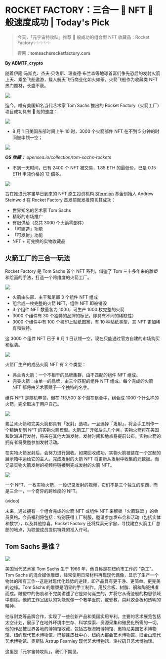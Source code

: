 # ROCKET FACTORY：三合一 🚀 NFT 🚀 般速度成功 | Today's Pick

> 今天，「元宇宙特攻队」推荐 🚀 般成功的组合型 NFT 收藏品：Rocket Factory✨✨✨✨✨
>
> 官网：**tomsachsrocketfactory.com**

**By ABMTF_crypto**

随着伊隆·马斯克、杰夫·贝佐斯、理查德·布兰森等地球首富们争先恐后的发射火箭上天、乘坐飞船遨游，载人航天飞行商业化如火如荼，火箭飞船作为收藏类 NFT 热门题材，长盛不衰。

![](./cover.jpg)

迄今，唯有美国知名当代艺术家 Tom Sachs 推出的 Rocket Factory（火箭工厂）项目成功具有 🚀 般的速度：

![](./homepage.png)

- 8 月 1 日美国东部时间上午 10 时，3000 个火箭部件 NFT 在不到 5 分钟的时间被申领一空；

![](./opensea.png)

_**OS 收藏：** opensea.io/collection/tom-sachs-rockets_

- 不到一天时间，已有 2400 个 NFT 被交易，1.85 ETH 的最低价，已是 0.15 ETH 申领价格的 12 倍多。

![](./twitter.png)

旨在推进元宇宙早日到来的 NFT 原生投资机构 [Sfermion](https://www.sfermion.io/) 基金创始人 Andrew Steinwold 在 Rocket Factory 首发前就发推预言其成功：

- 世界知名的艺术家 Tom Sachs
- 精彩的市场推广
- 有限供给（总共 3000 个火箭零部件）
- 「可建造」功能
- 「可发射」功能
- NFT + 可兑换的实物收藏品

## 火箭工厂的三合一玩法

Rocket Factory 是 Tom Sachs 首个 NFT 系列，借鉴了 Tom 三十多年来的雕塑和绘画的手法，打造一个跨维度的火箭工厂。

![](./how-it-works.png)

- 火箭由头部、主干和尾部 3 个组件 NFT 组成
- 组合成一枚完整的火箭 NFT，组件 NFT 即被销毁
- 3 个组件 NFT 数量各为 1000，可生产 1000 枚完整的火箭
- 3000 个组件有 30 个独特的品牌的标记，即具有不同的稀缺性）
- 3000 个组件中有 100 个被印上贴纸图案，有 10 种贴纸类型，其 NFT 更加稀有和独特。

这 3000 个组件 NFT 已于 8 月 1 日认领一空，现在只能通过官方自建的市场购买和组装。

![](./two-rockets.png)

火箭厂生产的成品火箭 NFT 有 2 个类型：

- 弗兰肯火箭：一个不相干的品牌集群，由不匹配的组件 NFT 组成。
- 完美火箭：由单一的品牌，由三个匹配的组件 NFT 组成。每个完成的火箭 NFT 都将由艺术家赋予一个独特的名字。

组件 NFT 是随机申领，但在 113,500 多个潜在组合中，组合成 1000 个什么样的火箭，完全取决于用户自己。

![](./launch.png)

弗兰肯火箭和完美火箭都具有「发射」选项。一旦选择「发射」，将会手工制作一个精确复制 NFT 的实物火箭模型。火箭工厂开张后头几个月，实物火箭将在美国和欧洲进行发射，将来在其他大洲发射。发射时间和地点将提前公布，实物火箭的拥有者将受邀参加发射活动。

在实物火箭发射后，会努力进行回收。如果回收成功，实物火箭被装在一个定制的展示箱中运给它的主人。完成发射的火箭 NFT 将更新从发射中收集的元数据。而记录实物火箭发射的视频将链接到完成发射的火箭 NFT。

![](./components.png)

一个 NFT、一枚实物火箭，一段记录发射的视频，它们不是三个独立的东西，而是三合一，一个奇异的跨维度的 NFT。

(video)

未来，通过拥有一个组合完成的火箭 NFT 或组件 NFT 来解锁「火箭联盟 」的会员资格。会员福利将包括：特别获得工厂制服，邀请参加发布会和活动（包括实体和数字），以及其他惊喜。Rocket Factory 还将探索元宇宙，寻找建立火箭工厂总部的地点，为联盟成员提供特殊的准入许可。

## Tom Sachs 是谁？

![](./tom.jpg)

美国当代艺术家 Tom Sachs 生于 1966 年，他自称是在纽约市工作的 "杂工"。Tom Sachs 的混合媒体雕塑，经常使用日常材料再现现代偶像，显示了生产一个物体的所有工作--这是对现代化趋势的逆转，即产品具有更干净、更简单、更完美的边缘。Tom Sachs 的雕塑是明显的手工制作，用胶合板、树脂、钢和陶瓷拼凑而成。雕塑中的伤痕和不完美讲述了它是如何诞生的，并将它从奇迹般的构思领域中剔除。他的工作室团队的功能就像一个教学医院，或邪教，崇拜胶合板和透明的精神。

他与耐克等品牌合作，实现了一些创新产品和美国实用专利。主要的艺术展览包括太空计划，展示了在地外环境中生存、科学探索、资源采集和殖民化所需的一切。他的作品被世界各地的博物馆收藏，包括古根海姆博物馆、惠特尼美国艺术博物馆、纽约现代艺术博物馆、巴黎蓬皮杜中心、纽约大都会艺术博物馆、旧金山现代艺术博物馆、奥斯陆 Astrup Fearnley 现代艺术博物馆、洛杉矶县艺术博物馆。

这里是「元宇宙特攻队」，我们下期见。
